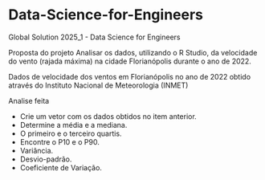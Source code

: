 # Data-Science-for-Engineers
Global Solution 2025_1 - Data Science for Engineers

Proposta do projeto
Analisar os dados, utilizando o R Studio, da velocidade do vento (rajada máxima) 
na cidade Florianópolis durante o ano de 2022.

Dados de velocidade dos ventos em Florianópolis no ano de 2022 obtido através do Instituto Nacional de Meteorologia (INMET)

Analise feita
- Crie um vetor com os dados obtidos no item anterior.
- Determine a média e a mediana.
- O primeiro e o terceiro quartis.
- Encontre o P10 e o P90.
- Variância.
- Desvio-padrão.
- Coeficiente de Variação.
